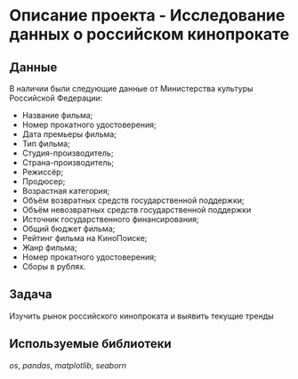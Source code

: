 # Oписание проекта - Исследование данных о российском кинопрокате


## Данные

В наличии были следующие данные от Министерства культуры Российской Федерации:
- Название фильма;
- Номер прокатного удостоверения;
- Дата премьеры фильма;
- Тип фильма;
- Студия-производитель;
- Страна-производитель;
- Режиссёр;
- Продюсер; 
- Возрастная категория;
- Объём возвратных средств государственной поддержки;
- Объём невозвратных средств государственной поддержки
- Источник государственного финансирования;
- Общий бюджет фильма;
- Рейтинг фильма на КиноПоиске;
- Жанр фильма;
- Номер прокатного удостоверения;
- Сборы в рублях.

## Задача

Изучить рынок российского кинопроката и выявить текущие тренды 

## Используемые библиотеки
*os*, *pandas*, *matplotlib*, *seaborn*
